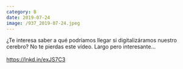 ```yaml
--- 
category: B 
date: 2019-07-24 
image: /937_2019-07-24.jpeg 
--- 
```


¿Te interesa saber a qué podríamos llegar si digitalizáramos nuestro cerebro? No te pierdas este vídeo. Largo pero interesante...<br><br>https://lnkd.in/exJS7C3